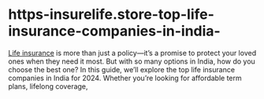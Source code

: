 # https-insurelife.store-top-life-insurance-companies-in-india-
[Life insurance](https://insurelife.store/top-life-insurance-companies-in-india/) is more than just a policy—it’s a promise to protect your loved ones when they need it most. But with so many options in India, how do you choose the best one? In this guide, we’ll explore the top life insurance companies in India for 2024. Whether you’re looking for affordable term plans, lifelong coverage,
